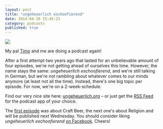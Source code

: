 ```yaml
---
layout: post
title: "ungeheuerlich eschoofierend"
date: 2014-04-20 15:45:23
category: podcasts
published: true
---
```


<p class="pic"><a href="http://www.ungeheuerlich.org/"><img src="http://blog.timmschoof.com/images/uecover.png"></a><br></p>

My pal [Timo](http://timoheuer.com/) and me are doing a podcast again! 

After a first attempt two years ago that lasted for an unbelievable amount of four episodes, we're not getting ahead of ourselves this time. However, the name stays the same: *ungeheuerlich eschoofierend*, and we're still talking in German, but we're not rambling about whatever comes to our minds anymore (at least not all the time). Instead, there's one big topic per episode. For now, we're on a 2-week-schedule.

Find our very nice site here: [ungeheuerlich.org](http://www.ungeheuerlich.org/) – or just get the [RSS Feed](http://www.ungeheuerlich.org/episoden?format=rss) for the podcast app of your choice.

The [first episode](http://www.ungeheuerlich.org/episoden/1-craft-beer) was about Craft Beer, the next one's about Religion and will be published next Wednesday. You should consider liking *ungeheuerlich eschoofierend* [on Facebook](https://www.facebook.com/ungeheuerlicheschoofierend/). Cheers!